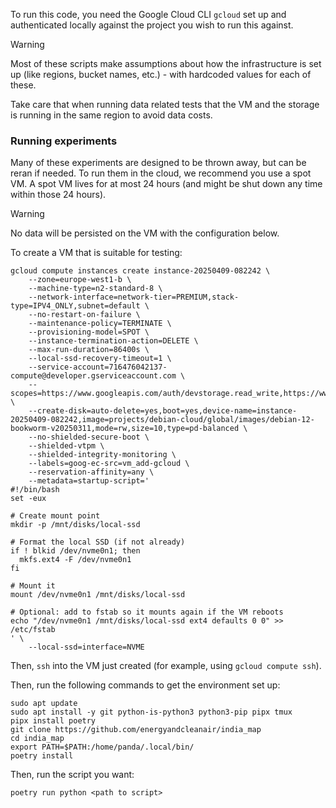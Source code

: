 
To run this code, you need the Google Cloud CLI `gcloud` set up and
authenticated locally against the project you wish to run this against.

> [!WARNING]
> Most of these scripts make assumptions about how the infrastructure is set up
> (like regions, bucket names, etc.) - with hardcoded values for each of these.
>
> Take care that when running data related tests that the VM and the storage is
> running in the same region to avoid data costs.

### Running experiments

Many of these experiments are designed to be thrown away, but can be reran if
needed. To run them in the cloud, we recommend you use a spot VM. A spot VM
lives for at most 24 hours (and might be shut down any time within those
24 hours).

> [!WARNING]
> No data will be persisted on the VM with the configuration below.

To create a VM that is suitable for testing:
```
gcloud compute instances create instance-20250409-082242 \
    --zone=europe-west1-b \
    --machine-type=n2-standard-8 \
    --network-interface=network-tier=PREMIUM,stack-type=IPV4_ONLY,subnet=default \
    --no-restart-on-failure \
    --maintenance-policy=TERMINATE \
    --provisioning-model=SPOT \
    --instance-termination-action=DELETE \
    --max-run-duration=86400s \
    --local-ssd-recovery-timeout=1 \
    --service-account=716476042137-compute@developer.gserviceaccount.com \
    --scopes=https://www.googleapis.com/auth/devstorage.read_write,https://www.googleapis.com/auth/logging.write,https://www.googleapis.com/auth/monitoring.write,https://www.googleapis.com/auth/service.management.readonly,https://www.googleapis.com/auth/servicecontrol,https://www.googleapis.com/auth/trace.append \
    --create-disk=auto-delete=yes,boot=yes,device-name=instance-20250409-082242,image=projects/debian-cloud/global/images/debian-12-bookworm-v20250311,mode=rw,size=10,type=pd-balanced \
    --no-shielded-secure-boot \
    --shielded-vtpm \
    --shielded-integrity-monitoring \
    --labels=goog-ec-src=vm_add-gcloud \
    --reservation-affinity=any \
    --metadata=startup-script='
#!/bin/bash
set -eux

# Create mount point
mkdir -p /mnt/disks/local-ssd

# Format the local SSD (if not already)
if ! blkid /dev/nvme0n1; then
  mkfs.ext4 -F /dev/nvme0n1
fi

# Mount it
mount /dev/nvme0n1 /mnt/disks/local-ssd

# Optional: add to fstab so it mounts again if the VM reboots
echo "/dev/nvme0n1 /mnt/disks/local-ssd ext4 defaults 0 0" >> /etc/fstab
' \
    --local-ssd=interface=NVME
```

Then, `ssh` into the VM just created (for example, using `gcloud compute ssh`).

Then, run the following commands to get the environment set up:
```
sudo apt update
sudo apt install -y git python-is-python3 python3-pip pipx tmux
pipx install poetry
git clone https://github.com/energyandcleanair/india_map
cd india_map
export PATH=$PATH:/home/panda/.local/bin/
poetry install
```

Then, run the script you want:
```
poetry run python <path to script>
```

